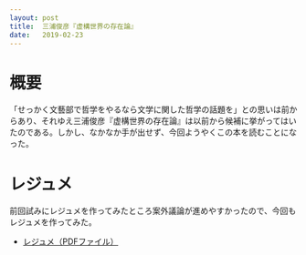 ```yaml
---
layout: post
title:  三浦俊彦『虚構世界の存在論』
date:   2019-02-23
---
```


# 概要
「せっかく文藝部で哲学をやるなら文学に関した哲学の話題を」との思いは前からあり、それゆえ三浦俊彦『虚構世界の存在論』は以前から候補に挙がってはいたのである。しかし、なかなか手が出せず、今回ようやくこの本を読むことになった。

# レジュメ
前回試みにレジュメを作ってみたところ案外議論が進めやすかったので、今回もレジュメを作ってみた。

* [レジュメ（PDFファイル）](/philosophy/assets/pdf/2019-02-23.pdf)
